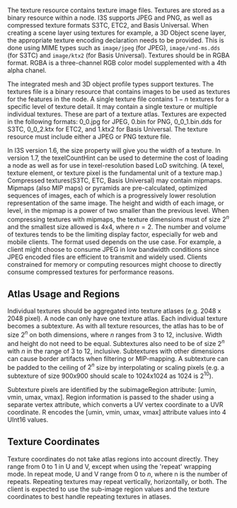The texture resource contains texture image files. Textures are stored as a binary resource within a node. I3S supports JPEG and PNG, as well as compressed texture formats S3TC, ETC2, and Basis Universal. When creating a scene layer using textures for example, a 3D Object scene layer, the appropriate texture encoding declaration needs to be provided. This is done using MIME types such as ```image/jpeg``` (for JPEG), ```image/vnd-ms.dds``` (for S3TC) and ```image/ktx2``` (for Basis Universal). Textures should be in RGBA format. RGBA is a three-channel RGB color model supplemented with a 4th alpha chanel.

The integrated mesh and 3D object profile types support textures. The textures file is a binary resource that contains images to be used as textures for the features in the node. A single texture file contains $1 - n$ textures for a specific level of texture detail. It may contain a single texture or multiple individual textures. These are part of a texture atlas. Textures are expected in the following formats: 0_0.jpg for JPEG, 0.bin for PNG, 0_0_1.bin.dds for S3TC, 0_0_2.ktx for ETC2, and 1.ktx2 for Basis Universal. The texture resource must include either a JPEG or PNG texture file. 

In I3S version 1.6, the size property will give you the width of a texture. In version 1.7, the texelCountHint can be used to determine the cost of loading a node as well as for use in texel-resolution based LoD switching. (A texel, texture element, or texture pixel is the fundamental unit of a texture map.) Compressed textures(S3TC, ETC, Basis Universal) may contain mipmaps. 
Mipmaps (also MIP maps) or pyramids are pre-calculated, optimized sequences of images, each of which is a progressively lower resolution representation of the same image. The height and width of each image, or level, in the mipmap is a power of two smaller than the previous level.
When compressing textures with mipmaps,  the texture dimensions must of size $2^n$ and the smallest size allowed is 4x4, where $n = 2$. The number and volume of textures tends to be the limiting display factor, especially for web and mobile clients.  The format used depends on the use case. For example, a client might choose to consume JPEG in low bandwidth conditions since JPEG encoded files are efficient to transmit and widely used. Clients constrained for memory or computing resources might choose to directly consume compressed textures for performance reasons.

## Atlas Usage and Regions

Individual textures should be aggregated into texture atlases (e.g. 2048 x 2048 pixel). A node can only have one texture atlas. Each individual texture becomes a subtexture.  As with all texture resources, the atlas has to be of size $2^n$ on both dimensions, where $n$ ranges from 3 to 12, inclusive.  Width and height do not need to be equal.  Subtextures also need to be of size $2^n$ with $n$ in the range of 3 to 12, inclusive.  Subtextures with other dimensions can cause border artifacts when filtering or MIP-mapping.  A subtexture can be padded to the ceiling of $2^n$ size by interpolating or scaling pixels (e.g. a subtexture of size 900x900 should scale to 1024x1024 as 1024 is $2^{10}$).

Subtexture pixels are identified by the subimageRegion attribute: [umin, vmin, umax, vmax].  Region information is passed to the shader using a separate vertex attribute, which converts a UV vertex coordinate to a UVR coordinate.  R encodes the [umin, vmin, umax, vmax] attribute values into 4 UInt16 values.

## Texture Coordinates

Texture coordinates do not take atlas regions into account directly. They range from 0 to 1 in U and V, except when using the 'repeat' wrapping mode.  In repeat mode, U and V  range from 0 to $n$, where n is the number of repeats. Repeating textures may repeat vertically, horizontally, or both. The client is expected to use the sub-image region values and the texture coordinates to best handle repeating textures in atlases.
